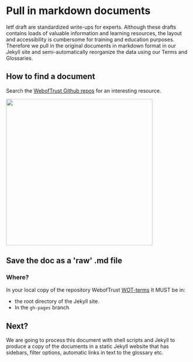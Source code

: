 # Pull in markdown documents

Ietf draft are standardized write-ups for experts. Although these drafts contains loads of valuable information and learning resources, the layout and accessibility is cumbersome for training and education purposes.
Therefore we pull in the original documents in markdown format in our Jekyll site and semi-automatically reorganize the data using our Terms and Glossaries.

## How to find a document
Search the [WebofTrust Github repos](https://github.com/WebOfTrust/ietf-keri/blob/main) for an interesting resource.

<img src="https://hackmd.io/_uploads/ByvtKgBls.png)" width="400">

## Save the doc as a 'raw' .md file

### Where?
In your local copy of the repository WebofTrust [WOT-terms](https://github.com/WebOfTrust/WOT-terms) It MUST be in:
- the root directory of the Jekyll site. 
- In the `gh-pages` branch

## Next?
We are going to process this document with shell scripts and Jekyll to produce a copy of the documents in a static Jekyll website that has sidebars, filter options, automatic links in text to the glossary etc.

